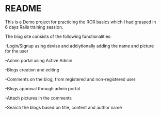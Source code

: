 # README
This is a Demo project for practicing the ROR basics which I had grasped in 6 days Rails training session.

The blog site consists of the following functionalities:

-Login/Signup using devise and addiytionally adding the name and picture for the user

-Admin portal using Active Admin

-Blogs creation and editing

-Comments on the blog, from registered and non-registered user

-Blogs approval through admin portal

-Attach pictures in the comments

-Search the blogs based on title, content and author name
